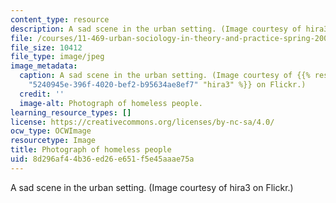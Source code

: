 ```yaml
---
content_type: resource
description: A sad scene in the urban setting. (Image courtesy of hira3 on Flickr.)
file: /courses/11-469-urban-sociology-in-theory-and-practice-spring-2009/8d296af44b36ed26e651f5e45aaae75a_11-469s09-th.jpg
file_size: 10412
file_type: image/jpeg
image_metadata:
  caption: A sad scene in the urban setting. (Image courtesy of {{% resource_link
    "5240945e-396f-4020-bef2-b95634ae8ef7" "hira3" %}} on Flickr.)
  credit: ''
  image-alt: Photograph of homeless people.
learning_resource_types: []
license: https://creativecommons.org/licenses/by-nc-sa/4.0/
ocw_type: OCWImage
resourcetype: Image
title: Photograph of homeless people
uid: 8d296af4-4b36-ed26-e651-f5e45aaae75a
---
```

A sad scene in the urban setting. (Image courtesy of hira3 on Flickr.)